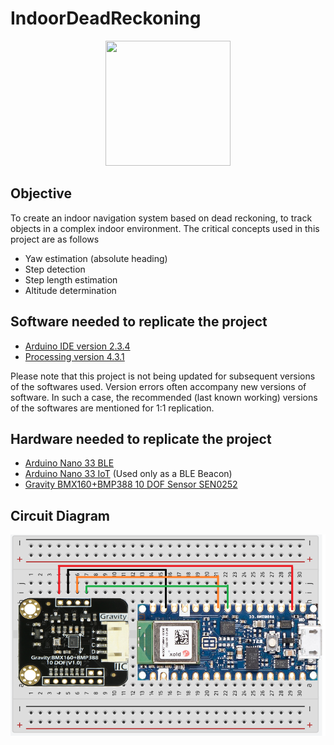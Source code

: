 # IndoorDeadReckoning

<p align="center">
    <img src = "https://www.phunware.com/wp-content/uploads/2018/04/lbs-bluedot.gif" width="200" height="200" />
</p>

## Objective
To create an indoor navigation system based on dead reckoning, to track objects in a complex indoor environment. The critical concepts used in this project are as follows

* Yaw estimation (absolute heading)
* Step detection
* Step length estimation
* Altitude determination

## Software needed to replicate the project

* [Arduino IDE version 2.3.4](https://www.arduino.cc/en/software)
* [Processing version 4.3.1](https://processing.org/download) 

Please note that this project is not being updated for subsequent versions of the softwares used. Version errors often accompany new versions of software. In such a case, the recommended (last known working) versions of the softwares are mentioned for 1:1 replication. 

## Hardware needed to replicate the project

* [Arduino Nano 33 BLE](https://docs.arduino.cc/hardware/nano-33-ble/)
* [Arduino Nano 33 IoT](https://docs.arduino.cc/hardware/nano-33-iot/) (Used only as a BLE Beacon)
* [Gravity BMX160+BMP388 10 DOF Sensor SEN0252](https://wiki.dfrobot.com/Gravity%3A%20BMX160%2BBMP388%2010%20DOF%20Sensor%20SKU%3A%20SEN0252)

## Circuit Diagram

![Circuit](Circuit.png)

